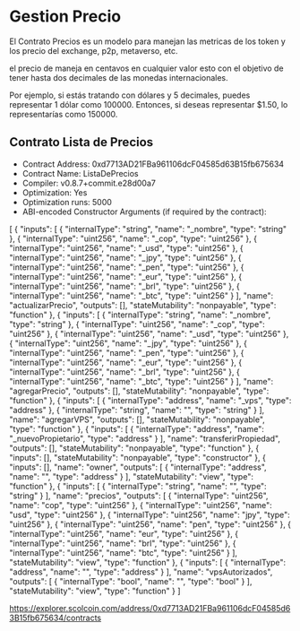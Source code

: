 # Gestion Precio
El Contrato Precios es un modelo para manejan las metricas de los token y los precio del exchange, p2p, metaverso, etc.

el precio de maneja en centavos en cualquier valor esto con el objetivo de tener hasta dos decimales de las monedas internacionales.

Por ejemplo, si estás tratando con dólares y 5 decimales, puedes representar 1 dólar como 100000. Entonces, si deseas representar $1.50, lo representarías como 150000.

## Contrato Lista de Precios

- Contract Address: 0xd7713AD21FBa961106dcF04585d63B15fb675634
- Contract Name: ListaDePrecios
- Compiler: v0.8.7+commit.e28d00a7
- Optimization: Yes
- Optimization runs: 5000
- ABI-encoded Constructor Arguments (if required by the contract):

[
	{
		"inputs": [
			{
				"internalType": "string",
				"name": "_nombre",
				"type": "string"
			},
			{
				"internalType": "uint256",
				"name": "_cop",
				"type": "uint256"
			},
			{
				"internalType": "uint256",
				"name": "_usd",
				"type": "uint256"
			},
			{
				"internalType": "uint256",
				"name": "_jpy",
				"type": "uint256"
			},
			{
				"internalType": "uint256",
				"name": "_pen",
				"type": "uint256"
			},
			{
				"internalType": "uint256",
				"name": "_eur",
				"type": "uint256"
			},
			{
				"internalType": "uint256",
				"name": "_brl",
				"type": "uint256"
			},
			{
				"internalType": "uint256",
				"name": "_btc",
				"type": "uint256"
			}
		],
		"name": "actualizarPrecio",
		"outputs": [],
		"stateMutability": "nonpayable",
		"type": "function"
	},
	{
		"inputs": [
			{
				"internalType": "string",
				"name": "_nombre",
				"type": "string"
			},
			{
				"internalType": "uint256",
				"name": "_cop",
				"type": "uint256"
			},
			{
				"internalType": "uint256",
				"name": "_usd",
				"type": "uint256"
			},
			{
				"internalType": "uint256",
				"name": "_jpy",
				"type": "uint256"
			},
			{
				"internalType": "uint256",
				"name": "_pen",
				"type": "uint256"
			},
			{
				"internalType": "uint256",
				"name": "_eur",
				"type": "uint256"
			},
			{
				"internalType": "uint256",
				"name": "_brl",
				"type": "uint256"
			},
			{
				"internalType": "uint256",
				"name": "_btc",
				"type": "uint256"
			}
		],
		"name": "agregarPrecio",
		"outputs": [],
		"stateMutability": "nonpayable",
		"type": "function"
	},
	{
		"inputs": [
			{
				"internalType": "address",
				"name": "_vps",
				"type": "address"
			},
			{
				"internalType": "string",
				"name": "",
				"type": "string"
			}
		],
		"name": "agregarVPS",
		"outputs": [],
		"stateMutability": "nonpayable",
		"type": "function"
	},
	{
		"inputs": [
			{
				"internalType": "address",
				"name": "_nuevoPropietario",
				"type": "address"
			}
		],
		"name": "transferirPropiedad",
		"outputs": [],
		"stateMutability": "nonpayable",
		"type": "function"
	},
	{
		"inputs": [],
		"stateMutability": "nonpayable",
		"type": "constructor"
	},
	{
		"inputs": [],
		"name": "owner",
		"outputs": [
			{
				"internalType": "address",
				"name": "",
				"type": "address"
			}
		],
		"stateMutability": "view",
		"type": "function"
	},
	{
		"inputs": [
			{
				"internalType": "string",
				"name": "",
				"type": "string"
			}
		],
		"name": "precios",
		"outputs": [
			{
				"internalType": "uint256",
				"name": "cop",
				"type": "uint256"
			},
			{
				"internalType": "uint256",
				"name": "usd",
				"type": "uint256"
			},
			{
				"internalType": "uint256",
				"name": "jpy",
				"type": "uint256"
			},
			{
				"internalType": "uint256",
				"name": "pen",
				"type": "uint256"
			},
			{
				"internalType": "uint256",
				"name": "eur",
				"type": "uint256"
			},
			{
				"internalType": "uint256",
				"name": "brl",
				"type": "uint256"
			},
			{
				"internalType": "uint256",
				"name": "btc",
				"type": "uint256"
			}
		],
		"stateMutability": "view",
		"type": "function"
	},
	{
		"inputs": [
			{
				"internalType": "address",
				"name": "",
				"type": "address"
			}
		],
		"name": "vpsAutorizados",
		"outputs": [
			{
				"internalType": "bool",
				"name": "",
				"type": "bool"
			}
		],
		"stateMutability": "view",
		"type": "function"
	}
]

https://explorer.scolcoin.com/address/0xd7713AD21FBa961106dcF04585d63B15fb675634/contracts
